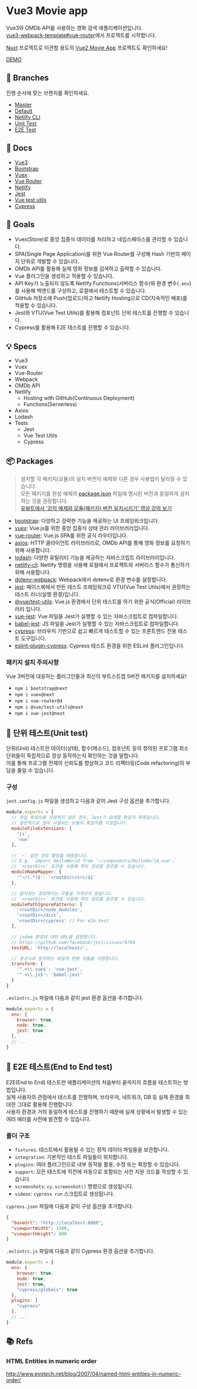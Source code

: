 # Vue3 Movie app

Vue3와 OMDb API를 사용하는 영화 검색 애플리케이션입니다.<br>
[vue3-webpack-template#vue-router](https://github.com/ParkYoungWoong/vue3-webpack-template)에서 프로젝트를 시작합니다.

[Nuxt](https://nuxtjs.org/docs/2.x/get-started/installation) 프로젝트로 이관할 용도의 [Vue2 Movie App](https://github.com/ParkYoungWoong/vue2-movie-app) 프로젝트도 확인하세요!

[DEMO](https://guileless-starship-e00de8.netlify.app/)

## 🌿 Branches

진행 순서에 맞는 브랜치를 확인하세요.

- [Master](https://github.com/ParkYoungWoong/vue3-movie-app)
- [Default](https://github.com/ParkYoungWoong/vue3-movie-app/tree/default)
- [Netlify CLI](https://github.com/ParkYoungWoong/vue3-movie-app/tree/netlify-cli)
- [Unit Test](https://github.com/ParkYoungWoong/vue3-movie-app/tree/unit-test)
- [E2E Test](https://github.com/ParkYoungWoong/vue3-movie-app/tree/e2e-test)

## 📖 Docs

- [Vue3](https://v3.ko.vuejs.org/guide/introduction.html)
- [Bootstrap](https://getbootstrap.com/docs/5.0/getting-started/introduction/)
- [Vuex](https://next.vuex.vuejs.org/)
- [Vue Router](https://next.router.vuejs.org/installation.html)
- [Netlify](https://docs.netlify.com/)
- [Jest](https://jestjs.io/docs/getting-started)
- [Vue test utils](https://next.vue-test-utils.vuejs.org/guide/)
- [Cypress](https://docs.cypress.io/guides/overview/why-cypress)

## 🎯 Goals

- Vuex(Store)로 중앙 집중식 데이터를 처리하고 네임스페이스를 관리할 수 있습니다.
- SPA(Single Page Application)를 위한 Vue Router를 구성해 Hash 기반의 페이지 단위로 개발할 수 있습니다.
- OMDb API를 활용해 실제 영화 정보를 검색하고 출력할 수 있습니다.
- Vue 플러그인을 생성하고 적용할 수 있습니다.
- API Key가 노출되지 않도록 Netlify Functions(서버리스 함수)와 환경 변수(`.env`)를 사용해 백엔드를 구성하고, 로컬에서 테스트할 수 있습니다.
- GitHub 저장소에 Push(업로드)하고 Netlify Hosting으로 CD(지속적인 배포)를 적용할 수 있습니다.
- Jest와 VTU(Vue Test Utils)를 활용해 컴포넌트 단위 테스트를 진행할 수 있습니다.
- Cypress를 활용해 E2E 테스트를 진행할 수 있습니다.

## 💡 Specs

- Vue3
- Vuex
- Vue-Router
- Webpack
- OMDb API
- Netlify
  - Hosting with GitHub(Continuous Deployment)
  - Functions(Serverless)
- Axios
- Lodash
- Tests
  - Jest
  - Vue Test Utils
  - Cypress

## 📦 Packages

> 설치할 각 패키지(모듈)의 설치 버전이 예제와 다른 경우 사용법이 달라질 수 있습니다.<br>
> 모든 패키지를 완성 예제의 [package.json](https://github.com/ParkYoungWoong/vue3-movie-app/blob/master/package.json) 파일에 명시된 버전과 동일하게 설치하는 것을 권장합니다.<br>
> [유뷰트에서 '강의 예제와 모듈(패키지) 버전 일치시키기' 영상 강의 보기](https://www.youtube.com/watch?v=5L9Ugz9eYxI)

- [bootstrap](https://github.com/twbs/bootstrap): 다양하고 강력한 기능을 제공하는 UI 프레임워크입니다.
- [vuex](https://github.com/vuejs/vuex): Vue.js를 위한 중앙 집중식 상태 관리 라이브러리입니다.
- [vue-router](https://github.com/vuejs/vue-router-next): Vue.js SPA를 위한 공식 라우터입니다.
- [axios](https://github.com/axios/axios):  HTTP 클라이언트 라이브러리로, OMDb API를 통해 영화 정보를 요청하기 위해 사용합니다.
- [lodash](https://github.com/lodash/lodash): 다양한 유틸리티 기능을 제공하는 자바스크립트 라이브러리입니다.
- [netlify-cli](https://www.npmjs.com/package/netlify-cli): Netlify 명령을 사용해 로컬에서 프로젝트와 서버리스 함수가 통신하기 위해 사용합니다.
- [dotenv-webpack](https://www.npmjs.com/package/dotenv-webpack): Webpack에서 dotenv로 환경 변수를 설정합니다. 
- [jest](https://github.com/facebook/jest): 페이스북에서 만든 테스트 프레임워크로 VTU(Vue Test Utils)에서 권장하는 테스트 러너(실행 환경)입니다.
- [@vue/test-utils](https://github.com/vuejs/vue-test-utils-next): Vue.js 환경에서 단위 테스트를 하기 위한 공식(Official) 라이브러리 입니다.
- [vue-jest](https://github.com/vuejs/vue-test-utils-next): Vue 파일을 Jest가 실행할 수 있는 자바스크립트로 컴파일합니다.
- [babel-jest](https://github.com/babel/babel-jest): JS 파일을 Jest가 실행할 수 있는 자바스크립트로 컴파일합니다.
- [cypress](https://github.com/cypress-io/cypress): 브라우저 기반으로 쉽고 빠르게 테스트할 수 있는 프론트엔드 전용 테스트 도구입니다.
- [eslint-plugin-cypress](https://github.com/cypress-io/eslint-plugin-cypress): Cypress 테스트 환경을 위한 ESLint 플러그인입니다.

### 패키지 설치 주의사항

Vue 3버전에 대응하는 플러그인들과 최신의 부트스트랩 5버전 패키지를 설치하세요!

- `npm i bootstrap@next`
- `npm i vuex@next`
- `npm i vue-router@4`
- `npm i @vue/test-utils@next`
- `npm i vue-jest@next`

## 🔧 단위 테스트(Unit test)

단위(Unit) 테스트란 데이터(상태), 함수(메소드), 컴포넌트 등의 정의된 프로그램 최소 단위들이 독립적으로 정상 동작하는지 확인하는 것을 말합니다.<br>
이를 통해 프로그램 전체의 신뢰도를 향상하고 코드 리팩터링(Code refactoring)의 부담을 줄일 수 있습니다.

### 구성

`jest.config.js` 파일을 생성하고 다음과 같이 Jest 구성 옵션을 추가합니다.

```js
module.exports = {
  // 파일 확장자를 지정하지 않은 경우, Jest가 검색할 확장자 목록입니다.
  // 일반적으로 많이 사용되는 모듈의 확장자를 지정합니다.
  moduleFileExtensions: [
    'js',
    'vue'
  ],

  // `~` 같은 경로 별칭을 매핑합니다.
  // E.g. `import HelloWorld from '~/components/HelloWorld.vue';`
  // `<rootDir>` 토큰을 사용해 루트 경로를 참조할 수 있습니다.
  moduleNameMapper: {
    '^~/(.*)$': '<rootDir>/src/$1'
  },

  // 일치하는 경로에서는 모듈을 가져오지 않습니다.
  // `<rootDir>` 토큰을 사용해 루트 경로를 참조할 수 있습니다.
  modulePathIgnorePatterns: [
    '<rootDir>/node_modules',
    '<rootDir>/dist',
    '<rootDir>/cypress' // For e2e test
  ],

  // jsdom 환경에 대한 URL을 설정합니다.
  // https://github.com/facebook/jest/issues/6766
  testURL: 'http://localhost/',

  // 정규식과 일치하는 파일의 변환 모듈을 지정합니다.
  transform: {
    '^.+\\.vue$': 'vue-jest',
    '^.+\\.js$': 'babel-jest'
  }
}
```

`.eslintrc.js` 파일에 다음과 같이 jest 환경 옵션을 추가합니다.

```js
module.exports = {
  env: {
    browser: true,
    node: true,
    jest: true
  },
  // ...
}
```

## 🔧 E2E 테스트(End to End test)

E2E(End to End) 테스트란 애플리케이션의 처음부터 끝까지의 흐름을 테스트하는 방법입니다.<br>
실제 사용자의 관점에서 테스트를 진행하며, 브라우저, 네트워크, DB 등 실제 환경을 최대한 그대로 활용해 진행합니다.<br>
사용자 환경과 거의 동일하게 테스트를 진행하기 때문에 실제 상황에서 발생할 수 있는 여러 에러를 사전에 발견할 수 있습니다.

### 폴더 구조

- `fixtures`: 테스트에서 활용될 수 있는 정적 데이터 파일들을 보관합니다.
- `integration`: 기본적인 테스트 파일들이 위치합니다.
- `plugins`: 여러 플러그인으로 내부 동작을 활용, 수정 또는 확장할 수 있습니다.
- `support`: 모든 테스트에 직전에 자동으로 포함되는 사전 지원 코드를 작성할 수 있습니다.
- `screenshots`: `cy.screenshot()` 명령으로 생성됩니다.
- `videos`: `cypress run` 스크립트로 생성됩니다.

`cypress.json` 파일에 다음과 같이 구성 옵션을 추가합니다.

```json
{
  "baseUrl": "http://localhost:8080",
  "viewportWidth": 1500,
  "viewportHeight": 800
}
```

`.eslintrc.js` 파일에 다음과 같이 Cypress 환경 옵션을 추가합니다.

```js
module.exports = {
  env: {
    browser: true,
    node: true,
    jest: true,
    "cypress/globals": true
  },
  plugins: [
    "cypress"
  ],
  // ...
}
```

## 📚 Refs

### HTML Entities in numeric order

http://www.evotech.net/blog/2007/04/named-html-entities-in-numeric-order/
